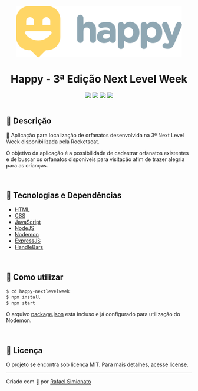 <div align="center">
<img width="450" src='.\public\images\logogit.svg'>
<h1>Happy - 3ª Edição Next Level Week</h1>

<img src="https://img.shields.io/github/repo-size/rafaasimi/happy-nextlevelweek">
<img src="https://img.shields.io/github/languages/count/rafaasimi/happy-nextlevelweek">
<img src="https://img.shields.io/github/last-commit/rafaasimi/happy-nextlevelweek">
<img src="https://img.shields.io/github/license/rafaasimi/happy-nextlevelweek">
</div>

<br>

## 🔖 Descrição
<p>🧒 Aplicação para localização de orfanatos desenvolvida na 3ª Next Level Week disponibilizada pela Rocketseat.</p>
<p>O objetivo da aplicação é a possibilidade de cadastrar orfanatos existentes e de buscar os orfanatos disponiveis para visitação afim de trazer alegria para as crianças.</p>

<br>

## 🚀 Tecnologias e Dependências
- <a href="">HTML</a>
- <a href="">CSS</a>
- <a href="">JavaScript</a>
- <a href="https://nodejs.org/">NodeJS</a>
- <a href="https://nodemon.io/">Nodemon</a>
- <a href="https://expressjs.com/pt-br/">ExpressJS</a>
- <a href="https://handlebarsjs.com/">HandleBars</a>

<br>

## 🎲 Como utilizar
    $ cd happy-nextlevelweek
    $ npm install
    $ npm start
O arquivo [package.json](package.json) esta incluso e já configurado para utilização do Nodemon.

<br>

## 📝 Licença
<p>O projeto se encontra sob licença MIT. Para mais detalhes, acesse <a href='LICENSE'>license<a>.</p>

---

<p>Criado com 💙 por <a href='https://github.com/rafaasimi/' target='_blank'>Rafael Simionato</a></p>
